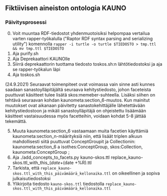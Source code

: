 ## Fiktiivisen aineiston ontologia KAUNO

### Päivitysprosessi
0. Voit muuntaa RDF-tiedostot yhdenmuotoisiksi helpompaa vertailua varten rapper-työkalulla ("Raptor RDF syntax parsing and serializing utility") komennolla `rapper -i turtle -o turtle $TIEDOSTO > tmp.ttl && mv tmp.ttl $TIEDOSTO`
1. Aja purify.sh
2. Aja Deprekaattori KAUNOlle
3. Siirrä deprekaattorin tuottama tiedosto toskos.sh:n lähtötiedostoksi ja aja se rapper-työkalun läpi
4. Aja toskos.sh

(24.9.2021) Seuraavat toimenpiteet ovat voimassa vain sinne asti kunnes saadaan sanastoylläpitäjältä seuraava kehitystiedosto, johon faceteista puuttuvat käsitteet tulee lisätä skos:memeber-suhteella. Lisäksi siihen on tehtävä seuraavan kohdan kaunometa:section_6-muutos. Kun mainitut muutokset ovat aikanaan päivitetty sanastokehittäjälle lähetettävään kehitystiedostoon ja mikäli sanastoylläpitäjä on ohjeistettu lisäämään käsitteet vastaisuudessa myös facetteihin, voidaan kohdat 5-8 jättää tekemättä.

5. Muuta kaunometa:section_6 vastaamaan muita facetien käyttämiä kaunometa:section_n-määrityksiä niin, että lisäät triplen alkuun mahdollisesti siitä puuttuvat ConceptGroupit ja Collectionin:
kaunometa:section_6 a isothes:ConceptGroup,
        skos:Collection,
        kaunometa:ConceptGroup ; 
6. Aja ./add_concepts_to_facets.py kauno-skos.ttl replace_kauno-skos.ttl_with_this_$(date +%F)_$(date +%R).ttl
7. Tarkista, että `replace_kauno-skos.ttl_with_this_päivämäärä_kellonaika.ttl` on oikeellinen ja sopiva julkaisutiedostoksi
8. Ylikirjoita tiedosto `kauno-skos.ttl` tiedostolla `replace_kauno-skos.ttl_with_this_päivämäärä_kellonaika.ttl`
